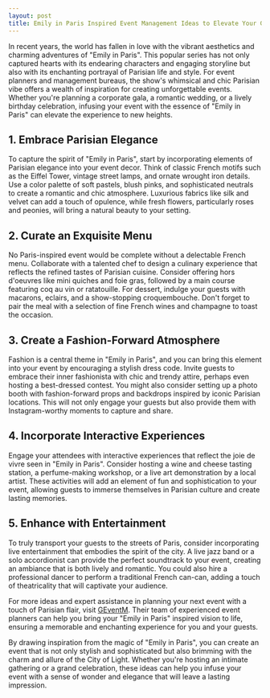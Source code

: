 ```yaml
---
layout: post
title: Emily in Paris Inspired Event Management Ideas to Elevate Your Gathering
---
```



In recent years, the world has fallen in love with the vibrant aesthetics and charming adventures of "Emily in Paris". This popular series has not only captured hearts with its endearing characters and engaging storyline but also with its enchanting portrayal of Parisian life and style. For event planners and management bureaus, the show's whimsical and chic Parisian vibe offers a wealth of inspiration for creating unforgettable events. Whether you're planning a corporate gala, a romantic wedding, or a lively birthday celebration, infusing your event with the essence of "Emily in Paris" can elevate the experience to new heights.

## 1. Embrace Parisian Elegance

To capture the spirit of "Emily in Paris", start by incorporating elements of Parisian elegance into your event decor. Think of classic French motifs such as the Eiffel Tower, vintage street lamps, and ornate wrought iron details. Use a color palette of soft pastels, blush pinks, and sophisticated neutrals to create a romantic and chic atmosphere. Luxurious fabrics like silk and velvet can add a touch of opulence, while fresh flowers, particularly roses and peonies, will bring a natural beauty to your setting.

## 2. Curate an Exquisite Menu

No Paris-inspired event would be complete without a delectable French menu. Collaborate with a talented chef to design a culinary experience that reflects the refined tastes of Parisian cuisine. Consider offering hors d'oeuvres like mini quiches and foie gras, followed by a main course featuring coq au vin or ratatouille. For dessert, indulge your guests with macarons, eclairs, and a show-stopping croquembouche. Don't forget to pair the meal with a selection of fine French wines and champagne to toast the occasion.

## 3. Create a Fashion-Forward Atmosphere

Fashion is a central theme in "Emily in Paris", and you can bring this element into your event by encouraging a stylish dress code. Invite guests to embrace their inner fashionista with chic and trendy attire, perhaps even hosting a best-dressed contest. You might also consider setting up a photo booth with fashion-forward props and backdrops inspired by iconic Parisian locations. This will not only engage your guests but also provide them with Instagram-worthy moments to capture and share.

## 4. Incorporate Interactive Experiences

Engage your attendees with interactive experiences that reflect the joie de vivre seen in "Emily in Paris". Consider hosting a wine and cheese tasting station, a perfume-making workshop, or a live art demonstration by a local artist. These activities will add an element of fun and sophistication to your event, allowing guests to immerse themselves in Parisian culture and create lasting memories.

## 5. Enhance with Entertainment

To truly transport your guests to the streets of Paris, consider incorporating live entertainment that embodies the spirit of the city. A live jazz band or a solo accordionist can provide the perfect soundtrack to your event, creating an ambiance that is both lively and romantic. You could also hire a professional dancer to perform a traditional French can-can, adding a touch of theatricality that will captivate your audience.

For more ideas and expert assistance in planning your next event with a touch of Parisian flair, visit [GEventM](https://geventm.com/). Their team of experienced event planners can help you bring your "Emily in Paris" inspired vision to life, ensuring a memorable and enchanting experience for you and your guests.

By drawing inspiration from the magic of "Emily in Paris", you can create an event that is not only stylish and sophisticated but also brimming with the charm and allure of the City of Light. Whether you're hosting an intimate gathering or a grand celebration, these ideas can help you infuse your event with a sense of wonder and elegance that will leave a lasting impression.